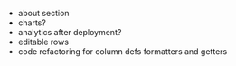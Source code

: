 - about section
- charts?
- analytics after deployment?
- editable rows
- code refactoring for column defs formatters and getters